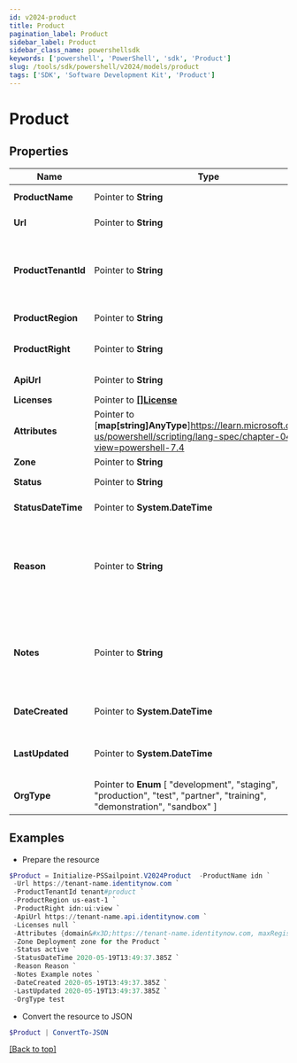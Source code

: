 ```yaml
---
id: v2024-product
title: Product
pagination_label: Product
sidebar_label: Product
sidebar_class_name: powershellsdk
keywords: ['powershell', 'PowerShell', 'sdk', 'Product'] 
slug: /tools/sdk/powershell/v2024/models/product
tags: ['SDK', 'Software Development Kit', 'Product']
---
```



# Product

## Properties

Name | Type | Description | Notes
------------ | ------------- | ------------- | -------------
**ProductName** |  Pointer to **String** | Name of the Product | [optional] 
**Url** |  Pointer to **String** | URL of the Product | [optional] 
**ProductTenantId** |  Pointer to **String** | An identifier for a specific product-tenant combination | [optional] 
**ProductRegion** |  Pointer to **String** | Product region | [optional] 
**ProductRight** |  Pointer to **String** | Right needed for the Product | [optional] 
**ApiUrl** |  Pointer to **String** | API URL of the Product | [optional] 
**Licenses** |  Pointer to [**[]License**](license) |  | [optional] 
**Attributes** |  Pointer to [**map[string]AnyType**]https://learn.microsoft.com/en-us/powershell/scripting/lang-spec/chapter-04?view=powershell-7.4 | Additional attributes for a product | [optional] 
**Zone** |  Pointer to **String** | Zone | [optional] 
**Status** |  Pointer to **String** | Status of the product | [optional] 
**StatusDateTime** |  Pointer to **System.DateTime** | Status datetime | [optional] 
**Reason** |  Pointer to **String** | If there's a tenant provisioning failure then reason will have the description of error | [optional] 
**Notes** |  Pointer to **String** | Product could have additional notes added during tenant provisioning. | [optional] 
**DateCreated** |  Pointer to **System.DateTime** | Date when the product was created | [optional] 
**LastUpdated** |  Pointer to **System.DateTime** | Date when the product was last updated | [optional] 
**OrgType** |  Pointer to  **Enum** [  "development",    "staging",    "production",    "test",    "partner",    "training",    "demonstration",    "sandbox" ] | Type of org | [optional] 

## Examples

- Prepare the resource
```powershell
$Product = Initialize-PSSailpoint.V2024Product  -ProductName idn `
 -Url https://tenant-name.identitynow.com `
 -ProductTenantId tenant#product `
 -ProductRegion us-east-1 `
 -ProductRight idn:ui:view `
 -ApiUrl https://tenant-name.api.identitynow.com `
 -Licenses null `
 -Attributes {domain&#x3D;https://tenant-name.identitynow.com, maxRegisteredUsers&#x3D;250} `
 -Zone Deployment zone for the Product `
 -Status active `
 -StatusDateTime 2020-05-19T13:49:37.385Z `
 -Reason Reason `
 -Notes Example notes `
 -DateCreated 2020-05-19T13:49:37.385Z `
 -LastUpdated 2020-05-19T13:49:37.385Z `
 -OrgType test
```

- Convert the resource to JSON
```powershell
$Product | ConvertTo-JSON
```


[[Back to top]](#) 

